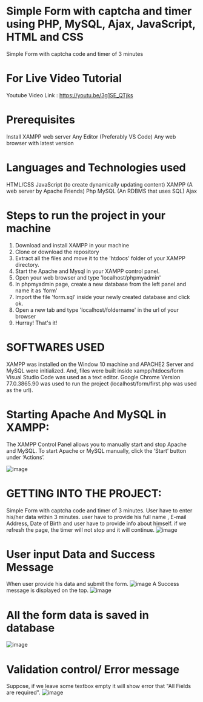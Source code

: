 # Simple Form with captcha and timer using PHP, MySQL, Ajax, JavaScript, HTML and CSS
Simple Form with captcha code and timer of 3 minutes

# For Live Video Tutorial
Youtube Video Link : https://youtu.be/3g1SE_QTjks

# Prerequisites
Install XAMPP web server
Any Editor (Preferably VS Code)
Any web browser with latest version

# Languages and Technologies used
HTML/CSS
JavaScript (to create dynamically updating content)
XAMPP (A web server by Apache Friends)
Php
MySQL (An RDBMS that uses SQL)
Ajax

# Steps to run the project in your machine
1. Download and install XAMPP in your machine
2. Clone or download the repository
3. Extract all the files and move it to the 'htdocs' folder of your XAMPP directory.
4. Start the Apache and Mysql in your XAMPP control panel.
5. Open your web browser and type 'localhost/phpmyadmin'
6. In phpmyadmin page, create a new database from the left panel and name it as 'form'
7. Import the file 'form.sql' inside your newly created database and click ok.
8. Open a new tab and type 'localhost/foldername' in the url of your browser
9. Hurray! That's it!

# SOFTWARES USED
XAMPP was installed on the Window 10 machine and APACHE2 Server and MySQL were initialized. And, files were built inside xampp/htdocs/form
Visual Studio Code was used as a text editor.
Google Chrome Version 77.0.3865.90 was used to run the project (localhost/form/first.php was used as the url).

# Starting Apache And MySQL in XAMPP:
The XAMPP Control Panel allows you to manually start and stop Apache and MySQL. To start Apache or MySQL manually, click the ‘Start’ button under ‘Actions’.

![image](https://user-images.githubusercontent.com/68114246/136844437-4c5d16d0-b79e-422b-872a-6dbf2989258a.png)

# GETTING INTO THE PROJECT:
Simple Form with captcha code and timer of 3 minutes.
User have to enter his/her data within 3 minutes.
user have to provide his full name , E-mail Address, Date of Birth and user have to provide info about himself.
if we refresh the page, the timer will not stop and it will continue.
![image](https://user-images.githubusercontent.com/68114246/136845906-eb1277aa-058c-4307-903d-481caf7d85c2.png)

# User input Data and Success Message
When user provide his data and submit the form. 
![image](https://user-images.githubusercontent.com/68114246/136847217-3b164390-a14c-49e1-b490-0bf05e1edb5e.png)
A Success message is displayed on the top.
![image](https://user-images.githubusercontent.com/68114246/136846809-656c633f-50a0-4663-b865-73f17b38ccba.png)

# All the form data is saved in database
![image](https://user-images.githubusercontent.com/68114246/136847261-ff476a56-736d-471f-a1f8-6f8c93c79ece.png)

# Validation control/ Error message
Suppose, if we leave some textbox empty it will show error that "All Fields are required".
![image](https://user-images.githubusercontent.com/68114246/136846101-e3d2bb68-ef22-4d88-ad0d-511034ab4abe.png)

